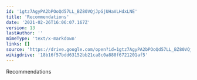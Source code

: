 ```yaml
---
id: '1gtz7AgyPA2bPOoQd57LL_BZ80VQjJpGjUHaVLHdxLNE'
title: 'Recommendations'
date: '2021-02-26T16:06:07.167Z'
version: 13
lastAuthor: ''
mimeType: 'text/x-markdown'
links: []
source: 'https://drive.google.com/open?id=1gtz7AgyPA2bPOoQd57LL_BZ80VQjJpGjUHaVLHdxLNE'
wikigdrive: '18b16f57bdd63152bb21ca8c0a880f6721201af5'
---
```

Recommendations
